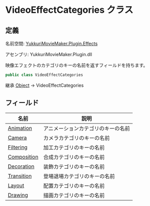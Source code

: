 # VideoEffectCategories クラス

## 定義

名前空間: [YukkuriMovieMaker.Plugin.Effects](../index.md)

アセンブリ: YukkuriMovieMaker.Plugin.dll



映像エフェクトのカテゴリのキーの名前を返すフィールドを持ちます。

```csharp
public class VideoEffectCategories
```

継承 [Object](https://learn.microsoft.com/ja-jp/dotnet/api/system.object) → VideoEffectCategories

## フィールド

| 名前                       | 説明          |
| ------------------------ | ------------- |
| [Animation](field/Animation.md)   | アニメーションカテゴリのキーの名前 |
| [Camera](field/Camera.md) | カメラカテゴリのキーの名前 |
| [Filtering](field/Filtering.md)   | 加工カテゴリのキーの名前      |
| [Composition](field/Composition.md) | 合成カテゴリのキーの名前      |
| [Decoration](field/Decoration.md)  | 装飾カテゴリのキーの名前      |
| [Transition](field/Transition.md)  | 登場退場カテゴリのキーの名前    |
| [Layout](field/Layout.md)      | 配置カテゴリのキーの名前      |
| [Drawing](field/Drawing.md)     | 描画カテゴリのキーの名前      |

